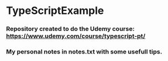 # TypeScriptExample

### Repository created to do the Udemy course: https://www.udemy.com/course/typescript-pt/

### My personal notes in notes.txt with some usefull tips.
